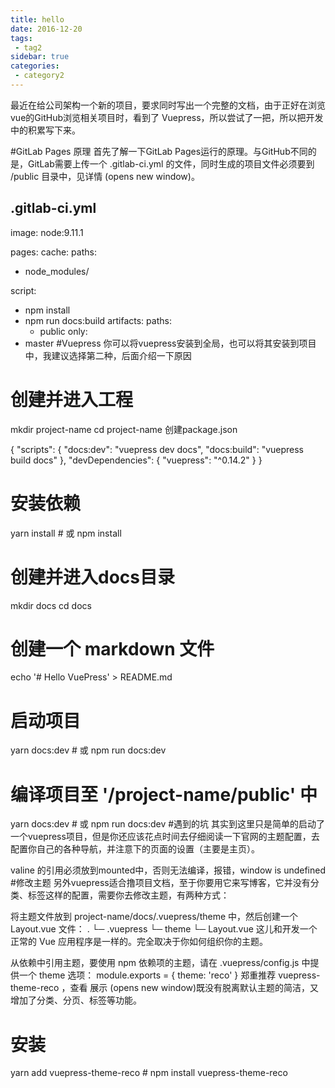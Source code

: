 ```yaml
---
title: hello
date: 2016-12-20
tags:
 - tag2
sidebar: true
categories:
 - category2
---
```


最近在给公司架构一个新的项目，要求同时写出一个完整的文档，由于正好在浏览vue的GitHub浏览相关项目时，看到了 Vuepress，所以尝试了一把，所以把开发中的积累写下来。

#GitLab Pages 原理
首先了解一下GitLab Pages运行的原理。与GitHub不同的是，GitLab需要上传一个 .gitlab-ci.yml 的文件，同时生成的项目文件必须要到 /public 目录中，见详情 (opens new window)。

## .gitlab-ci.yml

image: node:9.11.1

pages:
 cache:
   paths:
   - node_modules/

 script:
 - npm install
 - npm run docs:build
 artifacts:
   paths:
   - public
 only:
 - master
#Vuepress
你可以将vuepress安装到全局，也可以将其安装到项目中，我建议选择第二种，后面介绍一下原因

# 创建并进入工程

mkdir project-name
cd project-name
创建package.json

{
  "scripts": {
    "docs:dev": "vuepress dev docs",
    "docs:build": "vuepress build docs"
  },
  "devDependencies": {
    "vuepress": "^0.14.2"
  }
}
# 安装依赖
yarn install # 或 npm install

# 创建并进入docs目录
mkdir docs
cd docs

# 创建一个 markdown 文件
echo '# Hello VuePress' > README.md

# 启动项目
yarn docs:dev # 或 npm run docs:dev

# 编译项目至 '/project-name/public' 中
yarn docs:dev # 或 npm run docs:dev
#遇到的坑
其实到这里只是简单的启动了一个vuepress项目，但是你还应该花点时间去仔细阅读一下官网的主题配置，去配置你自己的各种导航，并注意下的页面的设置（主要是主页）。

valine 的引用必须放到mounted中，否则无法编译，报错，window is undefined
#修改主题
另外vuepress适合撸项目文档，至于你要用它来写博客，它并没有分类、标签这样的配置，需要你去修改主题，有两种方式：

将主题文件放到 project-name/docs/.vuepress/theme 中，然后创建一个 Layout.vue 文件：
.
└─ .vuepress
   └─ theme
      └─ Layout.vue
这儿和开发一个正常的 Vue 应用程序是一样的。完全取决于你如何组织你的主题。

从依赖中引用主题，要使用 npm 依赖项的主题，请在 .vuepress/config.js 中提供一个 theme 选项：
module.exports = {
  theme: 'reco'
}
郑重推荐 vuepress-theme-reco ，查看 展示 (opens new window)既没有脱离默认主题的简洁，又增加了分类、分页、标签等功能。

# 安装
yarn add vuepress-theme-reco # npm install vuepress-theme-reco